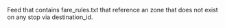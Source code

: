 Feed that contains fare_rules.txt that reference an zone that does not exist on any stop via destination_id.